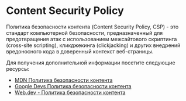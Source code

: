 # Content Security Policy

Политика безопасности контента (Content Security Policy, CSP) - это стандарт компьютерной безопасности, предназначенный для предотвращения атак с использованием межсайтового скриптинга (cross-site scripting), кликджекинга (clickjacking) и других внедрений вредоносного кода в доверенный контекст веб-страницы.

Для получения дополнительной информации посетите следующие ресурсы:

- [MDN Политика безопасности контента](https://developer.mozilla.org/en-US/docs/Web/HTTP/CSP)
- [Google Devs Политика безопасности контента](https://developers.google.com/web/fundamentals/security/csp)
- [Web.dev - Политика безопасности контента](https://web.dev/csp/)